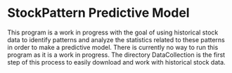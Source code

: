 # StockPattern Predictive Model
This program is a work in progress with the goal of using historical stock data to identify patterns and analyze the statistics related to these patterns in order to make a predictive model. There is currently no way to run this program as it is a work in progress. The directory DataCollection is the first step of this process to easily download and work with historical stock data. 
